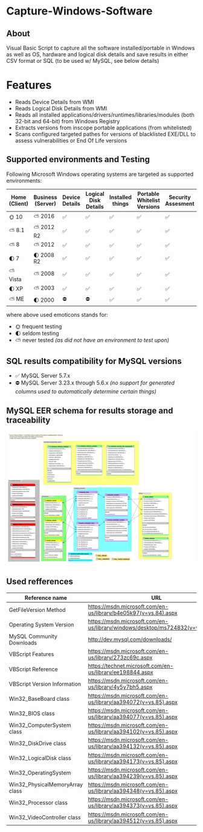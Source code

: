 # Capture-Windows-Software
## About
Visual Basic Script to capture all the software installed/portable in Windows as well as OS, hardware and logical disk details and save results in either CSV format or SQL (to be used w/ MySQL, see below details)

# Features
* Reads Device Details from WMI
* Reads Logical Disk Details from WMI
* Reads all installed applications/drivers/runtimes/libraries/modules (both 32-bit and 64-bit) from Windows Registry
* Extracts versions from inscope portable applications (from whitelisted)
* Scans configured targeted pathes for versions of blacklisted EXE/DLL to assess vulnerabilities or End Of Life versions

## Supported environments and Testing
Following Microsoft Windows operating systems are targeted as supported environments:

Home (Client) | Business (Server) |  Device Details | Logical Disk Details | Installed things | Portable Whitelist Versions | Security Assesment
------------- | ----------------- | --------------- | -------------------- | ---------------- | --------------------------- | ------------------
:sun_with_face: 10 | :partly_sunny: 2016 | :white_check_mark: | :white_check_mark: | :white_check_mark: | :white_check_mark: | :white_check_mark:
:partly_sunny: 8.1 | :partly_sunny: 2012 R2 | :white_check_mark: | :white_check_mark: | :white_check_mark: | :white_check_mark: | :white_check_mark:
:partly_sunny: 8 | :partly_sunny: 2012 | :white_check_mark: | :white_check_mark: | :white_check_mark: | :white_check_mark: | :white_check_mark:
:first_quarter_moon: 7 | :first_quarter_moon: 2008 R2 | :white_check_mark: | :white_check_mark: | :white_check_mark: | :white_check_mark: | :white_check_mark:
:partly_sunny: Vista | :partly_sunny: 2008 | :white_check_mark: | :white_check_mark: | :white_check_mark: | :white_check_mark: | :white_check_mark:
:first_quarter_moon: XP | :partly_sunny: 2003 | :white_check_mark: | :white_check_mark: | :white_check_mark: |:white_check_mark: | :white_check_mark:
:partly_sunny: ME | :first_quarter_moon: 2000 | :no_entry: | :no_entry: | :white_check_mark: |:white_check_mark: | :white_check_mark:

where above used emoticons stands for:
* :sun_with_face: frequent testing
* :first_quarter_moon: seldom testing
* :partly_sunny: never tested _(as did not have an environment to test upon)_

## SQL results compatibility for MySQL versions
* :white_check_mark: MySQL Server 5.7.x
* :no_entry: MySQL Server 3.23.x through 5.6.x _(no support for generated columns used to automatically determine certain things)_

## MySQL EER schema for results storage and traceability
![Capture-Windows-Software - MySQL EER schema](https://github.com/danielgp/capture-windows-software/blob/master/MySQL/CaptureWindowsSoftware-EER_Diagram.svg)

## Used refferences

Reference name | URL
-------------- | ---
GetFileVersion Method | https://msdn.microsoft.com/en-us/library/b4e05k97(v=vs.84).aspx
Operating System Version | https://msdn.microsoft.com/en-us/library/windows/desktop/ms724832(v=vs.85).aspx
MySQL Community Downloads | http://dev.mysql.com/downloads/
VBScript Features | https://msdn.microsoft.com/en-us/library/273zc69c.aspx
VBScript Reference | https://technet.microsoft.com/en-us/library/ee198844.aspx
VBScript Version Information | https://msdn.microsoft.com/en-us/library/4y5y7bh5.aspx
Win32_BaseBoard class | https://msdn.microsoft.com/en-us/library/aa394072(v=vs.85).aspx
Win32_BIOS class | https://msdn.microsoft.com/en-us/library/aa394077(v=vs.85).aspx
Win32_ComputerSystem class | https://msdn.microsoft.com/en-us/library/aa394102(v=vs.85).aspx
Win32_DiskDrive class | https://msdn.microsoft.com/en-us/library/aa394132(v=vs.85).aspx
Win32_LogicalDisk class | https://msdn.microsoft.com/en-us/library/aa394173(v=vs.85).aspx
Win32_OperatingSystem | https://msdn.microsoft.com/en-us/library/aa394239(v=vs.85).aspx
Win32_PhysicalMemoryArray class | https://msdn.microsoft.com/en-us/library/aa394348(v=vs.85).aspx
Win32_Processor class | https://msdn.microsoft.com/en-us/library/aa394373(v=vs.85).aspx
Win32_VideoController class | https://msdn.microsoft.com/en-us/library/aa394512(v=vs.85).aspx
